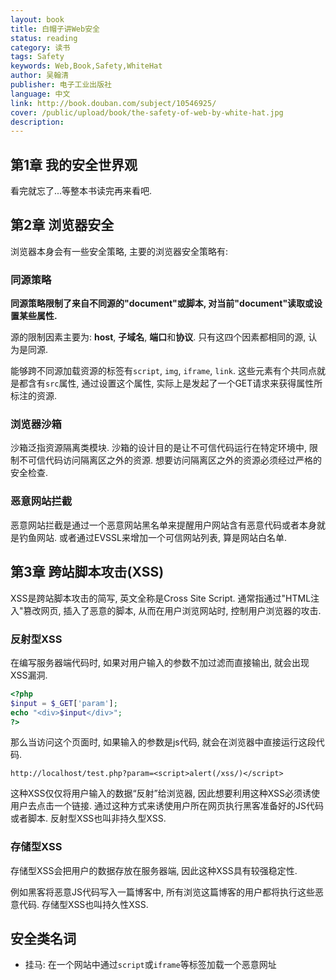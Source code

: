 ```yaml
---
layout: book
title: 白帽子讲Web安全
status: reading
category: 读书
tags: Safety
keywords: Web,Book,Safety,WhiteHat
author: 吴翰清
publisher: 电子工业出版社
language: 中文
link: http://book.douban.com/subject/10546925/
cover: /public/upload/book/the-safety-of-web-by-white-hat.jpg
description: 
---
```


## 第1章 我的安全世界观
看完就忘了...等整本书读完再来看吧.

## 第2章 浏览器安全
浏览器本身会有一些安全策略, 主要的浏览器安全策略有:

### 同源策略
**同源策略限制了来自不同源的"document"或脚本, 对当前"document"读取或设置某些属性.**

源的限制因素主要为: **host**, **子域名**, **端口**和**协议**. 只有这四个因素都相同的源, 认为是同源.

能够跨不同源加载资源的标签有`script`, `img`, `iframe`, `link`. 这些元素有个共同点就是都含有`src`属性, 通过设置这个属性, 实际上是发起了一个GET请求来获得属性所标注的资源.

### 浏览器沙箱
沙箱泛指资源隔离类模块. 沙箱的设计目的是让不可信代码运行在特定环境中, 限制不可信代码访问隔离区之外的资源. 想要访问隔离区之外的资源必须经过严格的安全检查.

### 恶意网站拦截
恶意网站拦截是通过一个恶意网站黑名单来提醒用户网站含有恶意代码或者本身就是钓鱼网站. 或者通过EVSSL来增加一个可信网站列表, 算是网站白名单.

## 第3章 跨站脚本攻击(XSS)
XSS是跨站脚本攻击的简写, 英文全称是Cross Site Script. 通常指通过"HTML注入"篡改网页, 插入了恶意的脚本, 从而在用户浏览网站时, 控制用户浏览器的攻击.

### 反射型XSS
在编写服务器端代码时, 如果对用户输入的参数不加过滤而直接输出, 就会出现XSS漏洞.

```php
<?php 
$input = $_GET['param'];
echo "<div>$input</div>";
?>
```

那么当访问这个页面时, 如果输入的参数是js代码, 就会在浏览器中直接运行这段代码. 
    
    http://localhost/test.php?param=<script>alert(/xss/)</script>

这种XSS仅仅将用户输入的数据“反射”给浏览器, 因此想要利用这种XSS必须诱使用户去点击一个链接. 通过这种方式来诱使用户所在网页执行黑客准备好的JS代码或者脚本. 反射型XSS也叫非持久型XSS. 

### 存储型XSS
存储型XSS会把用户的数据存放在服务器端, 因此这种XSS具有较强稳定性.

例如黑客将恶意JS代码写入一篇博客中, 所有浏览这篇博客的用户都将执行这些恶意代码. 存储型XSS也叫持久性XSS.

### 






## 安全类名词
- 挂马: 在一个网站中通过`script`或`iframe`等标签加载一个恶意网址




